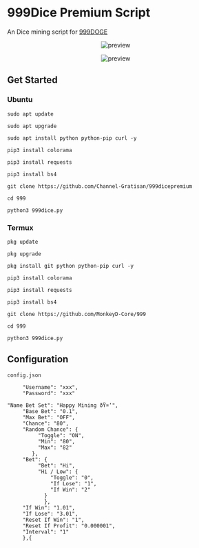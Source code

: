 # 999Dice Premium Script
An Dice mining script for [999DOGE]( https://www.999doge.com )

<p align="center">
  <img src="preview.png" alt="preview">
</p>

<p align="center">
  <img src="preview2.png" alt="preview">
</p>

## Get Started

### Ubuntu
```
sudo apt update
```
```
sudo apt upgrade
```
```
sudo apt install python python-pip curl -y
```
```
pip3 install colorama
```
```
pip3 install requests
```
```
pip3 install bs4
```
```
git clone https://github.com/Channel-Gratisan/999dicepremium
```
```
cd 999
```
```
python3 999dice.py
```
### Termux
```
pkg update
```
```
pkg upgrade
```
```
pkg install git python python-pip curl -y
```
```
pip3 install colorama
```
```
pip3 install requests
```
```
pip3 install bs4
```
```
git clone https://github.com/MonkeyD-Core/999
```
```
cd 999
```
```
python3 999dice.py
```
## Configuration
```
config.json
```
```
     "Username": "xxx",
     "Password": "xxx"
```
```
"Name Bet Set": "Happy Mining ðŸ¤‘",
     "Base Bet": "0.1",
     "Max Bet": "OFF",
     "Chance": "80",
     "Random Chance": {
          "Toggle": "ON",
          "Min": "80",
          "Max": "82"
        },
     "Bet": {
          "Bet": "Hi",
          "Hi / Low": {
              "Toggle": "0",
              "If Lose": "1",
              "If Win": "2"
            }
	        },
     "If Win": "1.01",
     "If Lose": "3.01",
     "Reset If Win": "1",
     "Reset If Profit": "0.000001",
     "Interval": "1"
     },{
```

